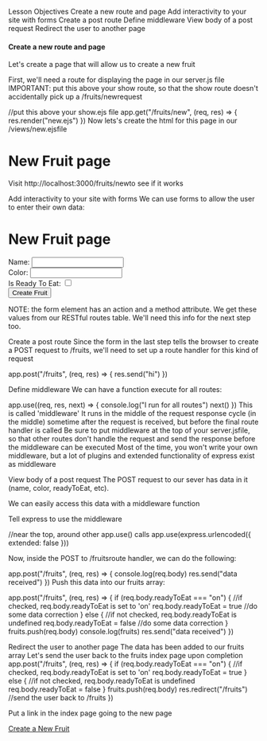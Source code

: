 Lesson Objectives
Create a new route and page
Add interactivity to your site with forms
Create a post route
Define middleware
View body of a post request
Redirect the user to another page

#### Create a new route and page
Let's create a page that will allow us to create a new fruit

First, we'll need a route for displaying the page in our server.js file IMPORTANT: put this above your show route, so that the show route doesn't accidentally pick up a /fruits/newrequest

//put this above your show.ejs file
app.get("/fruits/new", (req, res) => {
  res.render("new.ejs")
})
Now lets's create the html for this page in our /views/new.ejsfile

<!DOCTYPE html>
<html>
  <head>
    <meta charset="utf-8" />
    <title>Create a new Fruit</title>
  </head>
  <body>
    <h1>New Fruit page</h1>
  </body>
</html>



Visit http://localhost:3000/fruits/newto see if it works



Add interactivity to your site with forms
We can use forms to allow the user to enter their own data:

<!DOCTYPE html>
<html>
  <head>
    <meta charset="utf-8" />
    <title>Create a new Fruit</title>
  </head>
  <body>
    <h1>New Fruit page</h1>
    <!--  NOTE: action will be the route, method will be the HTTP verb-->
    <form action="/fruits" method="POST">
      Name: <input type="text" name="name" /><br />
      Color: <input type="text" name="color" /><br />
      Is Ready To Eat: <input type="checkbox" name="readyToEat" /><br />
      <input type="submit" value="Create Fruit" />
    </form>
  </body>
</html>
NOTE: the form element has an action and a method attribute. We get these values from our RESTful routes table. We'll need this info for the next step too.




Create a post route
Since the form in the last step tells the browser to create a POST request to /fruits, we'll need to set up a route handler for this kind of request

app.post("/fruits", (req, res) => {
  res.send("hi")
})



Define middleware
We can have a function execute for all routes:

app.use((req, res, next) => {
  console.log("I run for all routes")
  next()
})
This is called 'middleware'
It runs in the middle of the request response cycle (in the middle)
sometime after the request is received, but before the final route handler is called
Be sure to put middleware at the top of your server.jsfile, so that other routes don't handle the request and send the response before the middleware can be executed
Most of the time, you won't write your own middleware, but a lot of plugins and extended functionality of express exist as middleware



View body of a post request
The POST request to our sever has data in it (name, color, readyToEat, etc).

We can easily access this data with a middleware function

Tell express to use the middleware

//near the top, around other app.use() calls
app.use(express.urlencoded({ extended: false }))



Now, inside the POST to /fruitsroute handler, we can do the following:

app.post("/fruits", (req, res) => {
  console.log(req.body)
  res.send("data received")
})
Push this data into our fruits array:

app.post("/fruits", (req, res) => {
  if (req.body.readyToEat === "on") {
    //if checked, req.body.readyToEat is set to 'on'
    req.body.readyToEat = true //do some data correction
  } else {
    //if not checked, req.body.readyToEat is undefined
    req.body.readyToEat = false //do some data correction
  }
  fruits.push(req.body)
  console.log(fruits)
  res.send("data received")
})



Redirect the user to another page
The data has been added to our fruits array
Let's send the user back to the fruits index page upon completion
app.post("/fruits", (req, res) => {
  if (req.body.readyToEat === "on") {
    //if checked, req.body.readyToEat is set to 'on'
    req.body.readyToEat = true
  } else {
    //if not checked, req.body.readyToEat is undefined
    req.body.readyToEat = false
  }
  fruits.push(req.body)
  res.redirect("/fruits") //send the user back to /fruits
})

Put a link in the index page going to the new page

<nav>
  <a href="/fruits/new">Create a New Fruit</a>
</nav>

